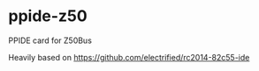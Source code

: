 # ppide-z50
PPIDE card for Z50Bus

Heavily based on https://github.com/electrified/rc2014-82c55-ide
